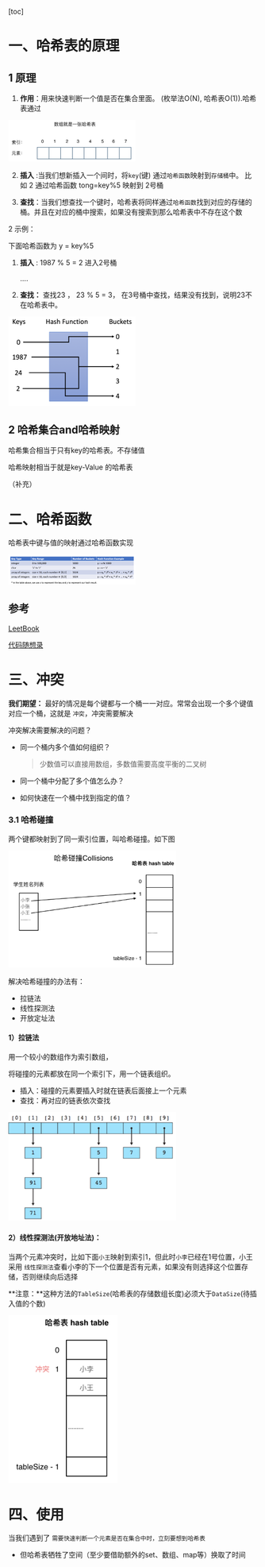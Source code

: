 [toc]





# 一、哈希表的原理



## 1 原理

1. **作用**：用来快速判断一个值是否在集合里面。 (枚举法O(N), 哈希表O(1)).哈希表通过

<img src="pic/1%E5%93%88%E5%B8%8C%E8%A1%A8%E7%9A%84%E5%8E%9F%E7%90%86.assets/image-20220531160015125.png" alt="image-20220531160015125" style="zoom:25%;" />

2. **插入** :当我们想新插入一个间时，将`key`(键) 通过`哈希函数`映射到`存储桶`中。 比如 2 通过哈希函数 tong=key%5 映射到 2号桶

 

3. **查找**：当我们想查找一个键时，哈希表将同样通过`哈希函数`找到对应的存储的桶。并且在对应的桶中搜索，如果没有搜索到那么哈希表中不存在这个数



2 示例：

下面哈希函数为 y = key%5

1. **插入** : 1987 % 5 = 2 进入2号桶

   ....

2. **查找：** 查找23 ， 23 % 5 = 3， 在3号桶中查找，结果没有找到，说明23不在哈希表中。

<img src="pic/1%E5%93%88%E5%B8%8C%E8%A1%A8%E7%9A%84%E5%8E%9F%E7%90%86.assets/image-20220531115828858.png" alt="image-20220531115828858" style="zoom:25%;" />



## 2 哈希集合and哈希映射

哈希集合相当于只有key的哈希表。不存储值

哈希映射相当于就是key-Value 的哈希表

（补充）

# 二、哈希函数

哈希表中键与值的映射通过哈希函数实现

<img src="pic/1%E5%93%88%E5%B8%8C%E8%A1%A8%E7%9A%84%E5%8E%9F%E7%90%86.assets/image-20220531152532148.png" alt="image-20220531152532148" style="zoom: 25%;" />





## 参考

[LeetBook](https://leetcode.cn/leetbook/read/hash-table/xht3is/)

[代码随想录](https://www.programmercarl.com/%E5%93%88%E5%B8%8C%E8%A1%A8%E7%90%86%E8%AE%BA%E5%9F%BA%E7%A1%80.html#%E5%B8%B8%E8%A7%81%E7%9A%84%E4%B8%89%E7%A7%8D%E5%93%88%E5%B8%8C%E7%BB%93%E6%9E%84)





# 三、冲突



**我们期望：** 最好的情况是每个键都与一个桶一一对应。常常会出现一个多个键值对应一个桶，这就是 `冲突`，冲突需要解决



冲突解决需要解决的问题？

- 同一个桶内多个值如何组织？

   > 少数值可以直接用数组，多数值需要高度平衡的二叉树

- 同一个桶中分配了多个值怎么办？
- 如何快速在一个桶中找到指定的值？





### 3.1 哈希碰撞

两个键都映射到了同一索引位置，叫哈希碰撞。如下图

<img src="pic/1%E5%93%88%E5%B8%8C%E8%A1%A8%E7%9A%84%E5%8E%9F%E7%90%86.assets/image-20220531160541314.png" alt="image-20220531160541314" style="zoom:33%;" />

解决哈希碰撞的办法有：

- 拉链法
- 线性探测法
- 开放定址法



#### 1）拉链法

用一个较小的数组作为索引数组，

将碰撞的元素都放在同一个索引下，用一个链表组织。

- 插入：碰撞的元素要插入时就在链表后面接上一个元素
- 查找：再对应的链表依次查找

<img src="pic/1%E5%93%88%E5%B8%8C%E8%A1%A8%E7%9A%84%E5%8E%9F%E7%90%86.assets/image-20220531160738077.png" alt="image-20220531160738077" style="zoom:33%;" />



#### 2）线性探测法(开放地址法)：

当两个元素冲突时，比如下面`小王`映射到索引1，但此时`小李`已经在1号位置，小王采用 `线性探测法`查看小李的下一个位置是否有元素，如果没有则选择这个位置存储，否则继续向后选择



**注意：**这种方法的`TableSize`(哈希表的存储数组长度)必须大于`DataSize`(待插入值的个数)

<img src="pic/1%E5%93%88%E5%B8%8C%E8%A1%A8%E7%9A%84%E5%8E%9F%E7%90%86.assets/image-20220531161106729.png" alt="image-20220531161106729" style="zoom:33%;" />



# 四、使用

当我们遇到了 `需要快速判断一个元素是否在集合中时，立刻要想到哈希表`



- 但哈希表牺牲了空间（至少要借助额外的set、数组、map等）换取了时间
